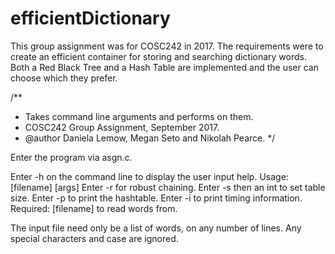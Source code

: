 # efficientDictionary
This group assignment was for COSC242 in 2017. The requirements  were to create an efficient container for storing and searching dictionary words. Both a Red Black Tree and a Hash Table are implemented and the user can choose which they prefer.

/**
 * Takes command line arguments and performs on them.
 * COSC242 Group Assignment, September 2017.
 * @author Daniela Lemow, Megan Seto and Nikolah Pearce.
 */
 
 Enter the program via asgn.c. 
 
 Enter -h on the command line to display the user input help.
 Usage: [filename] [args]
  Enter -r for robust chaining.
  Enter -s then an int to set table size.
  Enter -p to print the hashtable.
  Enter -i to print timing information.
  Required: [filename] to read words from.
  
The input file need only be a list of words, on any number of lines. 
Any special characters and case are ignored.
